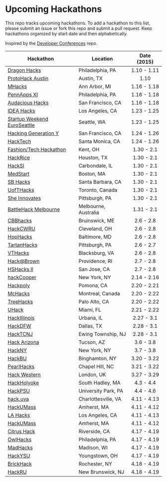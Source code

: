 Upcoming Hackathons
=====================

This repo tracks upcoming hackathons. To add a hackathon to this list, please submit an issue or fork this repo and submit a pull request. Keep hackathons organized by start date and then alphabetically.

Inspired by the [Developer Conferences](https://github.com/MurtzaM/Developer-Conferences) repo.

| Hackathon                                                | Location        | Date (2015)            |
| -------------------------------------------------------------- |-------------  | :---------------------:|
| [Dragon Hacks](http://hack-dragon.com/) | Philadelphia, PA | 1.10 - 1.11 |
| [ProtoHack Austin](http://protohack.org) | Austin, TX | 1.10 |
| [MHacks](http://mhacks.org) | Ann Arbor, MI | 1.16 - 1.18 |
| [PennApps XI](http://2015s.pennapps.com/) | Philadelphia, PA | 1.16 - 1.18 |
| [Audacious Hacks](http://audicious.is/hackdacious) | San Francisco, CA | 1.16 - 1.18 |
| [IDEA Hacks](http://ideahacks.la) | Los Angeles, CA | 1.23 - 1.25 |
| [Startup Weekend EuroSeattle](http://www.eventbrite.com/e/startup-weekend-euroseattle-012315-tickets-14094867127) | Seattle, WA | 1.23 - 1.25 |
| [Hacking Generation Y](http://hackgeny.com) | San Francisco, CA | 1.24 - 1.26 |
| [HackTech](http://hacktech.io) | Santa Monica, CA | 1.24 - 1.26 |
| [Fashion/Tech Hackathon](http://fashiontechhackathon.com) | Kent, OH | 1.30 - 2.1 |
| [HackRice](http://hack.rice.edu) | Houston, TX | 1.30 - 2.1 |
| [HackSI](http://hacksi.me) | Carbondale, IL | 1.30 - 2.1 |
| [MedStart](http://tuftmedstart.com) | Boston, MA | 1.30 - 2.1 |
| [SB Hacks](http://www.ucsbhacks.com/) | Santa Barbara, CA | 1.30 - 2.1 |
| [UofTHacks](https://uofthacks.com/) | Toronto, Canada | 1.30 - 2.1 |
| [She Innovates](http://cs.pitt.edu/events/other/2154/event.php?id=578) | Pittsburgh, PA | 1.30 - 2.1 |
| [BattleHack Melbourne](https:2015.battlehack.org/melbourne) | Melbourne, Australia | 1.31 - 2.1 |
| [CBBhacks](http://cbbhacks.org) | Bruinswick, ME | 2.6 - 2.8 |
| [HackCWRU](http://hackcwru.com) | Cleveland, OH | 2.6 - 2.8 |
| [HopHacks](http://hophacks.com/s15/) | Baltimore, MD | 2.6 - 2.8 |
| [TartanHacks](tartanhacks.com) | Pittsburgh, PA | 2.6 - 2.7 |
| [VTHacks](http://vthacks.com) | Blacksburg, VA | 2.6 - 2.8 |
| [Hack@Brown](http://hackatbrown.org) | Providence, RI | 2.7 - 2.8 |
| [HSHacks II](http://hshacks.com) | San Jose, CA | 2.7 - 2.8 |
| [hackCooper](http://hackcooper.com) | New York, NY | 2.14 - 2.16 |
| [Hackpoly](http://hackpoly.com) | Pomona, CA | 2.20 - 2.21 |
| [McHacks](http://mchacks.io/) | Montreal, Canada | 2.20 - 2.22 |
| [TreeHacks](http://treehacks.com/) | Palo Alto, CA | 2.20 - 2.22 |
| [UHack](http://uhack.us) | Miami, FL | 2.21 - 2.22 | 
| [HackIllinois](http://hackillinois.org) | Urbana, IL | 2.27 - 3.1 |
| [HackDFW](http://hackdfw.com/) | Dallas, TX | 2.28 - 3.1 |
| [HackTCNJ](http://hacktcnj.com) | Ewing Township, NJ | 2.28 - 3.1 |
| [Hack Arizona](http://hackarizona.org) | Tucson, AZ | 3.6 - 3.8 |
| [HackNY](http://hackny.org) | New York, NY | 3.7 - 3.8 |
| [HackBU](hackathon.hackbu.org) | Binghamton, NY | 3.20 - 3.22 |
| [PearlHacks](http://pearlhacks.com) | Chapel Hill, NC | 3.21 - 3.22 |
| [Hack Western](http://hackwestern.com) | London, UK | 3.27 - 3.29 |
| [HackHolyoke](http://hackholyoke.org) | South Hadley, MA | 4.3 - 4.4 |
| [HackPSU](http://www.hackpsu.com/) | University Park, PA | 4.4 - 4.6 |
| [hack.uva](http://hackuva.io/) | Charlottesville, VA | 4.11 - 4.13 |
| [HackUMass](http://hackumass.com/) | Amherst, MA | 4.11 - 4.12 |
| [LA Hacks](http://www.lahacks.com/) | Los Angeles, CA | 4.11 - 4.13 |
| [HackUMass](http://hackumass.com) | Amherst, MA | 4.11 - 4.12 |
| [Citrus Hack](http://www.citrushack.com/) | Riverside, CA | 4.17 - 4.19 |
| [OwlHacks](https://owlhacks.com) | Philadelphia, PA | 4.17 - 4.19 |
| [MadHacks](http://madhacks.org) | Madison, WI | 4.17 - 4.19 |
| [HackYSU](http://hackysu.com) | Youngstown, OH | 4.17 - 4.19 |
| [BrickHack](http://brickhack.io) | Rochester, NY | 4.18 - 4.19 |
| [HackRU](http://hackru.org) | New Brunswick, NJ | 4.18 - 4.19 |